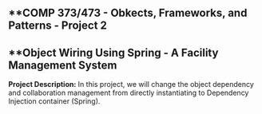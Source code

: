 ## **COMP 373/473 - Obkects, Frameworks, and Patterns - Project 2
## **Object Wiring Using Spring - A Facility Management System 

**Project Description:**
In this project, we will change the object dependency and collaboration management from directly
instantiating to Dependency Injection container (Spring). 

